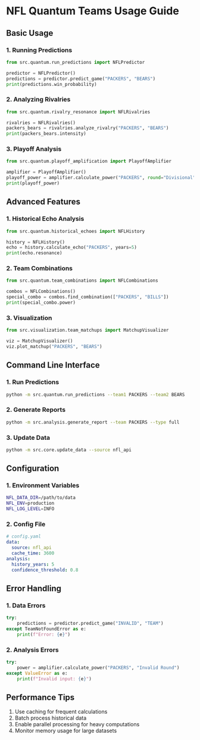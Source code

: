 # NFL Quantum Teams Usage Guide

## Basic Usage

### 1. Running Predictions
```python
from src.quantum.run_predictions import NFLPredictor

predictor = NFLPredictor()
predictions = predictor.predict_game("PACKERS", "BEARS")
print(predictions.win_probability)
```

### 2. Analyzing Rivalries
```python
from src.quantum.rivalry_resonance import NFLRivalries

rivalries = NFLRivalries()
packers_bears = rivalries.analyze_rivalry("PACKERS", "BEARS")
print(packers_bears.intensity)
```

### 3. Playoff Analysis
```python
from src.quantum.playoff_amplification import PlayoffAmplifier

amplifier = PlayoffAmplifier()
playoff_power = amplifier.calculate_power("PACKERS", round="Divisional")
print(playoff_power)
```

## Advanced Features

### 1. Historical Echo Analysis
```python
from src.quantum.historical_echoes import NFLHistory

history = NFLHistory()
echo = history.calculate_echo("PACKERS", years=5)
print(echo.resonance)
```

### 2. Team Combinations
```python
from src.quantum.team_combinations import NFLCombinations

combos = NFLCombinations()
special_combo = combos.find_combination(["PACKERS", "BILLS"])
print(special_combo.power)
```

### 3. Visualization
```python
from src.visualization.team_matchups import MatchupVisualizer

viz = MatchupVisualizer()
viz.plot_matchup("PACKERS", "BEARS")
```

## Command Line Interface

### 1. Run Predictions
```bash
python -m src.quantum.run_predictions --team1 PACKERS --team2 BEARS
```

### 2. Generate Reports
```bash
python -m src.analysis.generate_report --team PACKERS --type full
```

### 3. Update Data
```bash
python -m src.core.update_data --source nfl_api
```

## Configuration

### 1. Environment Variables
```bash
NFL_DATA_DIR=/path/to/data
NFL_ENV=production
NFL_LOG_LEVEL=INFO
```

### 2. Config File
```yaml
# config.yaml
data:
  source: nfl_api
  cache_time: 3600
analysis:
  history_years: 5
  confidence_threshold: 0.8
```

## Error Handling

### 1. Data Errors
```python
try:
    predictions = predictor.predict_game("INVALID", "TEAM")
except TeamNotFoundError as e:
    print(f"Error: {e}")
```

### 2. Analysis Errors
```python
try:
    power = amplifier.calculate_power("PACKERS", "Invalid Round")
except ValueError as e:
    print(f"Invalid input: {e}")
```

## Performance Tips

1. Use caching for frequent calculations
2. Batch process historical data
3. Enable parallel processing for heavy computations
4. Monitor memory usage for large datasets
